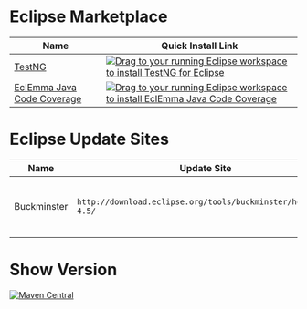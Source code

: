 # Eclipse Marketplace

| Name | Quick Install Link |
| ----- | ----- |
| [TestNG](http://marketplace.eclipse.org/content/testng-eclipse) | <a href="http://marketplace.eclipse.org/marketplace-client-intro?mpc_install=1549" class="drag" title="Drag to your running Eclipse workspace to install TestNG for Eclipse"><img src="https://marketplace.eclipse.org/sites/all/themes/solstice/_themes/solstice_marketplace/public/images/btn-install.png" alt="Drag to your running Eclipse workspace to install TestNG for Eclipse" /></a> |
| [EclEmma Java Code Coverage](http://marketplace.eclipse.org/content/eclemma-java-code-coverage) | <a href="http://marketplace.eclipse.org/marketplace-client-intro?mpc_install=264" class="drag" title="Drag to your running Eclipse workspace to install EclEmma Java Code Coverage"><img src="https://marketplace.eclipse.org/sites/all/themes/solstice/_themes/solstice_marketplace/public/images/btn-install.png" alt="Drag to your running Eclipse workspace to install EclEmma Java Code Coverage" /></a> |


# Eclipse Update Sites

| Name | Update Site | Remark |
| ----- | ----- | ----- |
| Buckminster | `http://download.eclipse.org/tools/buckminster/headless-4.5/` | See [Downloads](https://www.eclipse.org/buckminster/downloads.html) for other Eclipse versions |


# Show Version



[![Maven Central](https://img.shields.io/maven-central/v/org.testng/testng.svg?style=plastic)](http://mvnrepository.com/artifact/org.testng/testng/6.9.8)

